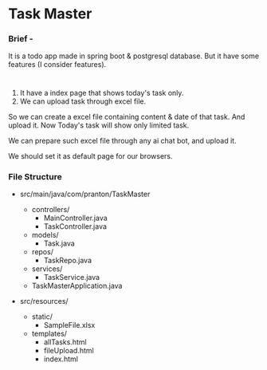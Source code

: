 # Task Master 
### Brief -
It is a todo app made in spring boot & postgresql database. 
But it have some features (I consider features). 

#
1. It have a index page that shows today's task only. 
2. We can upload task through excel file.

So we can create a excel file containing content & date of that task. And upload it. 
Now Today's task will show only limited task. 

We can prepare such excel file through any ai chat bot, and upload it. 

We should set it as default page for our browsers. 

### File Structure 

* src/main/java/com/pranton/TaskMaster
    * controllers/
        * MainController.java
        * TaskController.java
    * models/
        * Task.java
    * repos/
        * TaskRepo.java
    * services/
        * TaskService.java
    * TaskMasterApplication.java

* src/resources/
    * static/
        * SampleFile.xlsx
    * templates/
        * allTasks.html
        * fileUpload.html
        * index.html
